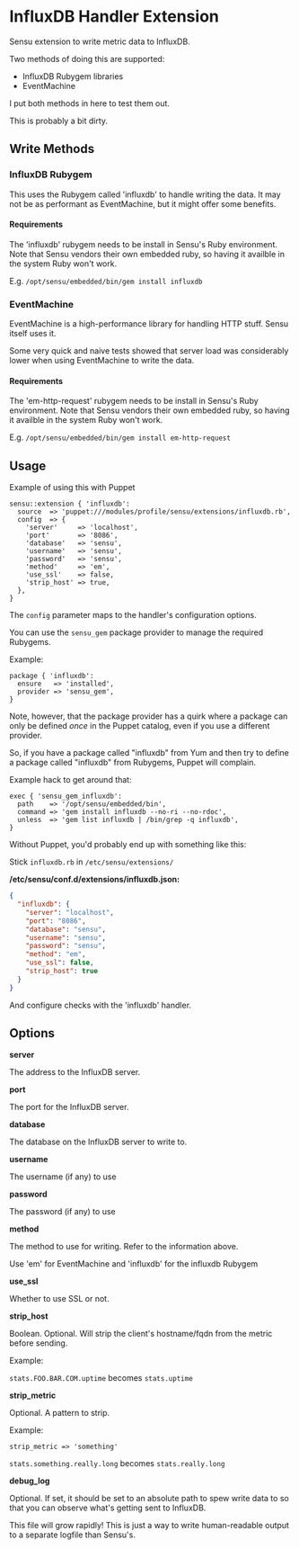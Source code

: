 # InfluxDB Handler Extension

Sensu extension to write metric data to InfluxDB.

Two methods of doing this are supported:

* InfluxDB Rubygem libraries
* EventMachine

I put both methods in here to test them out.

This is probably a bit dirty.

## Write Methods

### InfluxDB Rubygem

This uses the Rubygem called 'influxdb' to handle writing the data.  It may
not be as performant as EventMachine, but it might offer some benefits.

#### Requirements

The 'influxdb' rubygem needs to be install in Sensu's Ruby environment.
Note that Sensu vendors their own embedded ruby, so having it availble in the
system Ruby won't work.

E.g. `/opt/sensu/embedded/bin/gem install influxdb`

### EventMachine

EventMachine is a high-performance library for handling HTTP stuff.  Sensu
itself uses it.

Some very quick and naive tests showed that server load was considerably lower
when using EventMachine to write the data.

#### Requirements

The 'em-http-request' rubygem needs to be install in Sensu's Ruby environment.
Note that Sensu vendors their own embedded ruby, so having it availble in the
system Ruby won't work.

E.g. `/opt/sensu/embedded/bin/gem install em-http-request`

## Usage

Example of using this with Puppet

```puppet
sensu::extension { 'influxdb':
  source  => 'puppet:///modules/profile/sensu/extensions/influxdb.rb',
  config  => {
    'server'     => 'localhost',
    'port'       => '8086',
    'database'   => 'sensu',
    'username'   => 'sensu',
    'password'   => 'sensu',
    'method'     => 'em',
    'use_ssl'    => false,
    'strip_host' => true,
  },
}
```

The `config` parameter maps to the handler's configuration options.

You can use the `sensu_gem` package provider to manage the required Rubygems.

Example:

```puppet
package { 'influxdb':
  ensure   => 'installed',
  provider => 'sensu_gem',
}
```

Note, however, that the package provider has a quirk where a package can only
be defined *once* in the Puppet catalog, even if you use a different provider.

So, if you have a package called "influxdb" from Yum and then try to define
a package called "influxdb" from Rubygems, Puppet will complain.

Example hack to get around that:

```puppet
exec { 'sensu_gem_influxdb':
  path    => '/opt/sensu/embedded/bin',
  command => 'gem install influxdb --no-ri --no-rdoc',
  unless  => 'gem list influxdb | /bin/grep -q influxdb',
}
```

Without Puppet, you'd probably end up with something like this:

Stick `influxdb.rb` in `/etc/sensu/extensions/`

__/etc/sensu/conf.d/extensions/influxdb.json:__

```json
{
  "influxdb": {
    "server": "localhost",
    "port": "8086",
    "database": "sensu",
    "username": "sensu",
    "password": "sensu",
    "method": "em",
    "use_ssl": false,
    "strip_host": true
  }
}
```

And configure checks with the 'influxdb' handler.

## Options

__server__

The address to the InfluxDB server.

__port__

The port for the InfluxDB server.

__database__

The database on the InfluxDB server to write to.

__username__

The username (if any) to use

__password__

The password (if any) to use

__method__

The method to use for writing.  Refer to the information above.

Use 'em' for EventMachine and 'influxdb' for the influxdb Rubygem

__use_ssl__

Whether to use SSL or not.

__strip_host__

Boolean. Optional. Will strip the client's hostname/fqdn from the metric before
sending.

Example:

`stats.FOO.BAR.COM.uptime` becomes `stats.uptime`

__strip_metric__

Optional. A pattern to strip.

Example:

`strip_metric => 'something'`

`stats.something.really.long` becomes `stats.really.long`

__debug_log__

Optional.  If set, it should be set to an absolute path to spew write data
to so that you can observe what's getting sent to InfluxDB.

This file will grow rapidly!  This is just a way to write human-readable
output to a separate logfile than Sensu's.
